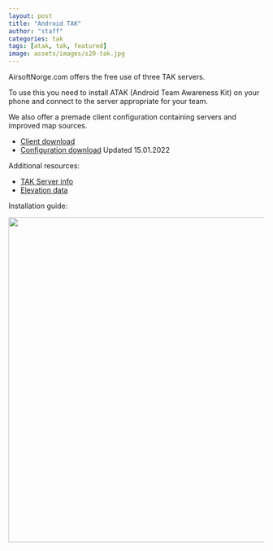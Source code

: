```yaml
---
layout: post
title: "Android TAK"
author: "staff"
categories: tak
tags: [atak, tak, featured]
image: assets/images/s20-tak.jpg
---
```


AirsoftNorge.com offers the free use of three TAK servers. 

To use this you need to install ATAK (Android Team Awareness Kit) on your phone and connect to the server appropriate for your team. 

We also offer a premade client configuration containing servers and improved map sources.
* [Client download](https://play.google.com/store/apps/details?id=com.atakmap.app.civ)
* [Configuration download](https://github.com/airsoftnorge/taksetup/archive/refs/heads/main.zip) Updated 15.01.2022

Additional resources:
* [TAK Server info](../servers)
* [Elevation data](../digital-terrain-elevation-data)


Installation guide:

<div class="video-thumbnail">
  <a href="https://youtu.be/aowfiOAUJhY">
	<img src="https://i.ytimg.com/vi/aowfiOAUJhY/sddefault.jpg" width="640"/>
	<div class="video-thumbnail-centered"><i class="fa-solid fa-play"></i></div>
  </a>
</div>



